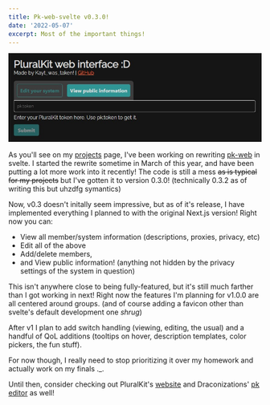 ```yaml
---
title: Pk-web-svelte v0.3.0!
date: '2022-05-07'
excerpt: Most of the important things!
---
```


![A screenshot of the pk-web-svelte login page](/static/images/pk-web_login.jpg)

As you'll see on my [projects](/projects) page, I've been working on rewriting [pk-web](https://pk.kayt.dev) in svelte. I started the rewrite sometime in March of this year, and have been putting a lot more work into it recently! The code is still a mess ~~as is typical for my projects~~ but I've gotten it to version 0.3.0! (technically 0.3.2 as of writing this but uhzdfg symantics)

Now, v0.3 doesn't initally seem impressive, but as of it's release, I have implemented everything I planned to with the original Next.js version! Right now you can:
- View all member/system information (descriptions, proxies, privacy, etc)
- Edit all of the above
- Add/delete members,
- and View public information! (anything not hidden by the privacy settings of the system in question)

This isn't anywhere close to being fully-featured, but it's still much farther than I got working in next! Right now the features I'm planning for v1.0.0 are all centered around groups. (and of course adding a favicon other than svelte's default development one *shrug*)

After v1 I plan to add switch handling (viewing, editing, the usual) and a handful of QoL additions (tooltips on hover, description templates, color pickers, the fun stuff).

For now though, I really need to stop prioritizing it over my homework and actually work on my finals ._.

Until then, consider checking out PluralKit's [website](https://pluralkit.me) and Draconizations' [pk editor](https://pk-webs-beta.spectralitree.com/) as well!
